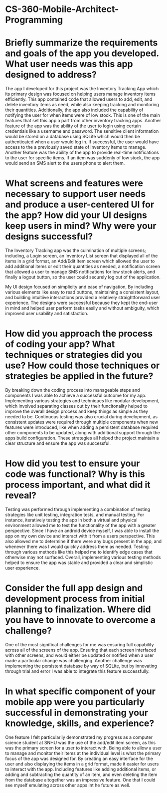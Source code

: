 # CS-360-Mobile-Architect-Programming

# Briefly summarize the requirements and goals of the app you developed. What user needs was this app designed to address?
The app I developed for this project was the Inventory Tracking App which its primary design was focused on helping users manage inventory items efficiently. This app contained code that allowed users to add, edit, and delete inventory items as need, while also keeping tracking and monitoring their quantities. Additionally, the app also included the capability of notifying the user for when items were of low stock. This is one of the main features that set this app a part from other inventory tracking apps. Another feature of the app was the ability of the user to login using certain credentials like a username and password. The sensitive client information would be stored on a database using SQLite which would then be authenticated when a user would log in. If successful, the user would have access to the a previously saved state of inventory items to manage. Another feature was the ability of the app to provide real-time notifications to the user for specific items. If an item was suddenly of low stock, the app would send an SMS alert to the users phone to alert them. 

# What screens and features were necessary to support user needs and produce a user-centered UI for the app? How did your UI designs keep users in mind? Why were your designs successful?
The Inventory Tracking app was the culmination of multiple screens; including, a Login screen, an Inventory List screen that displayed all of the items in a grid format, an Add/Edit Item screen which allowed the user to add additional items or edit their quantities as needed, a notification screen that allowed a user to manage SMS notifications for low stock alerts, and finally a logout button, so the user could securely log out of the application. 

My UI design focused on simplicity and ease of navigation, By including various elements like easy to read buttons, maintaining a consistent layout, and building intuitiive interactions provided a relatively straightforward user experience. The designs were successful because they kept the end-user in mind and helped user perform tasks easily and without ambiguity, which improved user usability and satisfaction. 

# How did you approach the process of coding your app? What techniques or strategies did you use? How could those techniques or strategies be applied in the future?
By breaking down the coding process into manageable steps and components I was able to achieve a successful outcome for my app. Implementing various strategies and techniques like modular development, which involved separating classes out by their funcitonality helped to improve the overall design process and keep things as simple as they needed to be. Continuous testing was also crucial during development, as consistent updates were required through multiple components when new features were introduced, like when adding a persistent database required other components to be updated, along with additional support through the apps build configuration. These strategies all helped the project maintain a clear structure and ensure the app was successful. 

# How did you test to ensure your code was functional? Why is this process important, and what did it reveal?
Testing was performed through implementing a combination of testing strategies like unit testing, integration tests, and manual testing. For instance, iteratively testing the app in both a virtual and physical environment allowed me to test the functionality of the app with a greater perspective. Since I have an android device myself, I was able to install the app on my own device and interact with it from a users perspective. This also allowed me to determine if there were any bugs present in the app, and whenever there was I would quickly address them as needed. Testing through various methods like this helped me to identify edge cases that otherwise may not surfaced. Overall, implementing various testing methods helped to ensure the app was stable and provided a clear and simplistic user experience. 

# Consider the full app design and development process from initial planning to finalization. Where did you have to innovate to overcome a challenge?
One of the most significat challenges for me was ensuring full capability across all of the screens of the app. Ensuring that each screen interfaced with other screens, and would either be updated or notified when a user made a particular change was challenging. Another challenge was implementing the persistent database by way of SQLite, but by innovating through trial and error I was able to integrate this feature successfully. 

# In what specific component of your mobile app were you particularly successful in demonstrating your knowledge, skills, and experience?
One feature I felt particularily demonstrated my progress as a computer science student at SNHU was the use of the add/edit item screen, as this was the primary screen for a user to interact with. Being able to allow a user to manage and monitor their items at the individual level is what the primary focus of the app was designed for. By creating an easy interface for the user and also displaying the items in a grid format, made it easier for users to interact with the app. Including features like adding additional items, or adding and subtracting the quantity of an item, and even deleting the item from the database altogether was an impressive feature. One that I could see myself emulating across other apps int he future as well. 

